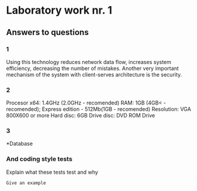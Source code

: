 # Laboratory work nr. 1

## Answers to questions

### 1
Using this technology reduces network data flow, increases system efficiency, decreasing the number of mistakes. Another very important mechanism of the system with client-serves architecture is the security.

### 2
Procesor x64: 1.4GHz (2.0GHz - recomended)
RAM: 1GB (4GB< - recomended); Express edition - 512Mb(1GB - recomended)
Resolution: VGA 800X600 or more
Hard disc: 6GB
Drive disc: DVD ROM Drive

### 3
*Database

### And coding style tests

Explain what these tests test and why

```
Give an example
```

